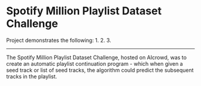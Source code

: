 # Spotify Million Playlist Dataset Challenge

Project demonstrates the following:
1.
2.
3.

---

The Spotify Million Playlist Dataset Challenge, hosted on AIcrowd, was to create an automatic playlist continuation program - which when given a seed track or list of seed tracks, the algorithm could predict the subsequent tracks in the playlist. 

